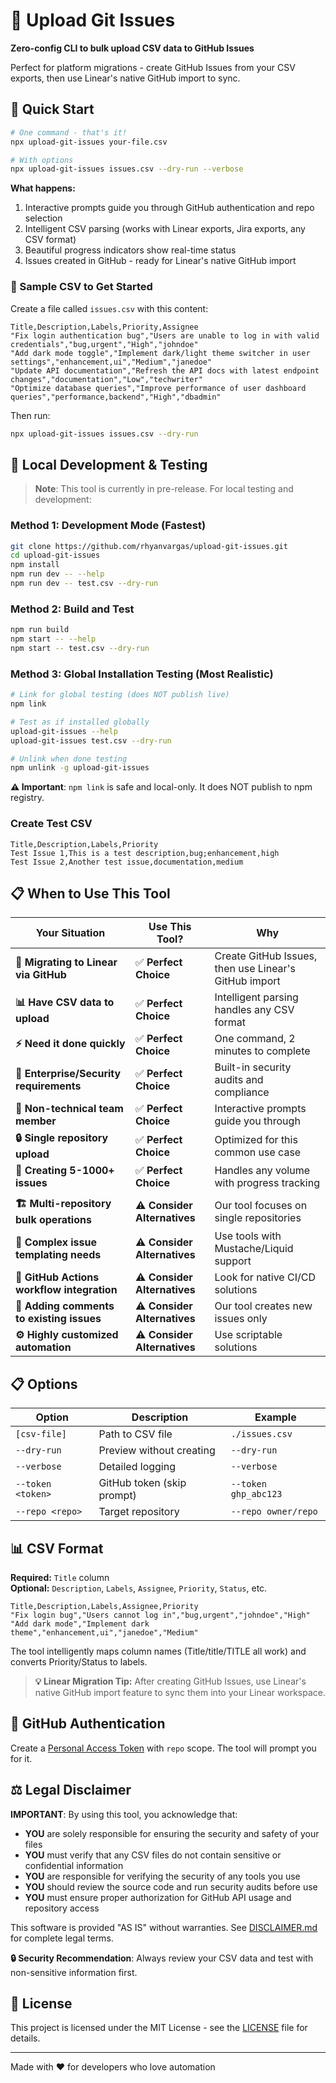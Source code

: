 # 🚀 Upload Git Issues

**Zero-config CLI to bulk upload CSV data to GitHub Issues**

Perfect for platform migrations - create GitHub Issues from your CSV exports, then use Linear's native GitHub import to sync.

## 🚀 Quick Start

```bash
# One command - that's it!
npx upload-git-issues your-file.csv

# With options
npx upload-git-issues issues.csv --dry-run --verbose
```

**What happens:**
1. Interactive prompts guide you through GitHub authentication and repo selection
2. Intelligent CSV parsing (works with Linear exports, Jira exports, any CSV format)
3. Beautiful progress indicators show real-time status
4. Issues created in GitHub - ready for Linear's native GitHub import

### 📄 Sample CSV to Get Started

Create a file called `issues.csv` with this content:

```csv
Title,Description,Labels,Priority,Assignee
"Fix login authentication bug","Users are unable to log in with valid credentials","bug,urgent","High","johndoe"
"Add dark mode toggle","Implement dark/light theme switcher in user settings","enhancement,ui","Medium","janedoe"
"Update API documentation","Refresh the API docs with latest endpoint changes","documentation","Low","techwriter"
"Optimize database queries","Improve performance of user dashboard queries","performance,backend","High","dbadmin"
```

Then run:
```bash
npx upload-git-issues issues.csv --dry-run
```

## 🧪 Local Development & Testing

> **Note**: This tool is currently in pre-release. For local testing and development:

### Method 1: Development Mode (Fastest)
```bash
git clone https://github.com/rhyanvargas/upload-git-issues.git
cd upload-git-issues
npm install
npm run dev -- --help
npm run dev -- test.csv --dry-run
```

### Method 2: Build and Test
```bash
npm run build
npm start -- --help
npm start -- test.csv --dry-run
```

### Method 3: Global Installation Testing (Most Realistic)
```bash
# Link for global testing (does NOT publish live)
npm link

# Test as if installed globally
upload-git-issues --help
upload-git-issues test.csv --dry-run

# Unlink when done testing
npm unlink -g upload-git-issues
```

**⚠️ Important**: `npm link` is safe and local-only. It does NOT publish to npm registry.

### Create Test CSV
```csv
Title,Description,Labels,Priority
Test Issue 1,This is a test description,bug;enhancement,high
Test Issue 2,Another test issue,documentation,medium
```

## 📋 When to Use This Tool

| **Your Situation**                         | **Use This Tool?**           | **Why**                                       |
| ------------------------------------------ | ---------------------------- | --------------------------------------------- |
| **🔄 Migrating to Linear via GitHub**      | ✅ **Perfect Choice**        | Create GitHub Issues, then use Linear's GitHub import |
| **📊 Have CSV data to upload**             | ✅ **Perfect Choice**        | Intelligent parsing handles any CSV format    |
| **⚡ Need it done quickly**                | ✅ **Perfect Choice**        | One command, 2 minutes to complete            |
| **🏢 Enterprise/Security requirements**    | ✅ **Perfect Choice**        | Built-in security audits and compliance       |
| **👥 Non-technical team member**           | ✅ **Perfect Choice**        | Interactive prompts guide you through         |
| **🔒 Single repository upload**            | ✅ **Perfect Choice**        | Optimized for this common use case            |
| **🎯 Creating 5-1000+ issues**             | ✅ **Perfect Choice**        | Handles any volume with progress tracking     |
|                                            |                              |                                               |
| **🏗️ Multi-repository bulk operations**    | ⚠️ **Consider Alternatives** | Our tool focuses on single repositories       |
| **📝 Complex issue templating needs**      | ⚠️ **Consider Alternatives** | Use tools with Mustache/Liquid support        |
| **🤖 GitHub Actions workflow integration** | ⚠️ **Consider Alternatives** | Look for native CI/CD solutions               |
| **💬 Adding comments to existing issues**  | ⚠️ **Consider Alternatives** | Our tool creates new issues only              |
| **⚙️ Highly customized automation**        | ⚠️ **Consider Alternatives** | Use scriptable solutions                      |

## 📋 Options

| Option | Description | Example |
|--------|-------------|---------|
| `[csv-file]` | Path to CSV file | `./issues.csv` |
| `--dry-run` | Preview without creating | `--dry-run` |
| `--verbose` | Detailed logging | `--verbose` |
| `--token <token>` | GitHub token (skip prompt) | `--token ghp_abc123` |
| `--repo <repo>` | Target repository | `--repo owner/repo` |

## 📊 CSV Format

**Required:** `Title` column  
**Optional:** `Description`, `Labels`, `Assignee`, `Priority`, `Status`, etc.

```csv
Title,Description,Labels,Assignee,Priority
"Fix login bug","Users cannot log in","bug,urgent","johndoe","High"
"Add dark mode","Implement dark theme","enhancement,ui","janedoe","Medium"
```

The tool intelligently maps column names (Title/title/TITLE all work) and converts Priority/Status to labels.

> **💡 Linear Migration Tip:** After creating GitHub Issues, use Linear's native GitHub import feature to sync them into your Linear workspace.

## 🔑 GitHub Authentication

Create a [Personal Access Token](https://github.com/settings/tokens) with `repo` scope. The tool will prompt you for it.

## ⚖️ Legal Disclaimer

**IMPORTANT**: By using this tool, you acknowledge that:

- **YOU** are solely responsible for ensuring the security and safety of your files
- **YOU** must verify that any CSV files do not contain sensitive or confidential information
- **YOU** are responsible for verifying the security of any tools you use
- **YOU** should review the source code and run security audits before use
- **YOU** must ensure proper authorization for GitHub API usage and repository access

This software is provided "AS IS" without warranties. See [DISCLAIMER.md](DISCLAIMER.md) for complete legal terms.

**🔒 Security Recommendation**: Always review your CSV data and test with non-sensitive information first.

## 📄 License

This project is licensed under the MIT License - see the [LICENSE](LICENSE) file for details.

---

Made with ❤️ for developers who love automation
